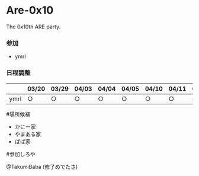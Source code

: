 Are-0x10
========

The 0x10th ARE party.

### 参加
- ymrl

### 日程調整

||03/20|03/29|04/03|04/04|04/05|04/10|04/11|04/12|
|---|---|---|---|---|---|---|---|---|
|ymrl|○|○|○|○|○|○|○|○|



#場所候補

- かにー家
- やまある家
- ばば家

#参加しろや

@TakumiBaba (修了めでたさ)
